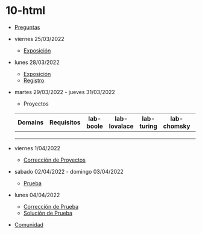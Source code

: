 # 10-html

- [Preguntas](https://escuela.it/cursos/curso-recurrencia-desarrollo-software/clase/patron)
- viernes 25/03/2022
  - [Exposición](https://escuela.it/cursos/curso-recurrencia-desarrollo-software/clase/patron)
- lunes 28/03/2022
  - [Exposición](https://escuela.it/cursos/curso-recurrencia-desarrollo-software/clase/patron)
  - [Registro](https://forms.gle/pA2QvsW32P4KtTD77)
- martes 29/03/2022 - jueves 31/03/2022
  - Proyectos
  
  |Domains|Requisitos|lab-boole|lab-lovalace|lab-turing|lab-chomsky|lab-dijkstra|
  |-------|----------|---------|------------|----------|-----------|--------------|
  |       |          |         |            |          |           |              |
  |       |          |         |            |          |           |              |
  |       |          |         |            |          |           |              |
- viernes 1/04/2022
  - [Corrección de Proyectos](https://escuela.it/cursos/curso-recurrencia-desarrollo-software/clase/patron)
- sabado 02/04/2022 - domingo 03/04/2022
  - [Prueba](https://forms.gle/hB9UJoN2PYiexctH8)
- lunes 04/04/2022
  - [Corrección de Prueba](https://escuela.it/cursos/curso-recurrencia-desarrollo-software/clase/patron)
  - [Solución de Prueba](https://docs.google.com/spreadsheets/d/1Uwtqa5VdD5wK2X7eLgkS6_th16aPnsW8pa5Ft2TyLPo/edit#gid=0)
- [Comunidad](https://app.slack.com/client/T02S3KYD464/C02TF4BHS8L)